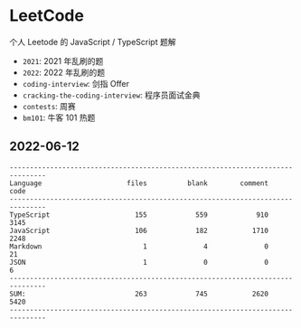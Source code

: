 # LeetCode

个人 Leetode 的 JavaScript / TypeScript 题解

- `2021`: 2021 年乱刷的题
- `2022`: 2022 年乱刷的题
- `coding-interview`: 剑指 Offer
- `cracking-the-coding-interview`: 程序员面试金典
- `contests`: 周赛
- `bm101`: 牛客 101 热题

## 2022-06-12

```
-------------------------------------------------------------------------------
Language                     files          blank        comment           code
-------------------------------------------------------------------------------
TypeScript                     155            559            910           3145
JavaScript                     106            182           1710           2248
Markdown                         1              4              0             21
JSON                             1              0              0              6
-------------------------------------------------------------------------------
SUM:                           263            745           2620           5420
-------------------------------------------------------------------------------
```
